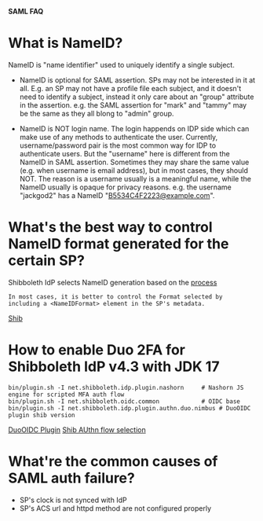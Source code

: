 **SAML FAQ**

# What is NameID?
NameID is "name identifier" used to uniquely identify a single subject. 

- NameID is optional for SAML assertion. SPs may not be interested in it at all. E.g. an SP may not have a profile file each subject, and it doesn't need to identify a subject, instead it only care about an "group" attribute in the assertion. e.g. the SAML assertion for "mark" and "tammy" may be the same as they all blong to "admin" group.

- NameID is NOT login name. The login happends on IDP side which can make use of any methods to authenticate the user. Currently, username/password pair is the most common way for IDP to authenticate users. But the "username" here is different from the NameID in SAML assertion. Sometimes they may share the same value (e.g. when username is email address), but in most cases, they should NOT. The reason is a username usually is a meaningful name, while the NameID usually is opaque for privacy reasons. e.g. the username "jackgod2" has a NameID "B5534C4F2223@example.com".

# What's the best way to control NameID format generated for the certain SP?
Shibboleth IdP selects NameID generation based on the [process](https://shibboleth.atlassian.net/wiki/spaces/IDP4/pages/1265631671/NameIDGenerationConfiguration#%5BinlineExtension%5DFormat-Selection)
```
In most cases, it is better to control the Format selected by including a <NameIDFormat> element in the SP's metadata. 
```
[Shib](https://shibboleth.atlassian.net/wiki/spaces/IDP4/pages/1265631686/ProfileConfiguration-SAML2SSO)

# How to enable Duo 2FA for Shibboleth IdP v4.3 with JDK 17

```
bin/plugin.sh -I net.shibboleth.idp.plugin.nashorn     # Nashorn JS engine for scripted MFA auth flow
bin/plugin.sh -I net.shibboleth.oidc.common            # OIDC base
bin/plugin.sh -I net.shibboleth.idp.plugin.authn.duo.nimbus # DuoOIDC plugin shib version

```
[DuoOIDC Plugin](https://shibboleth.atlassian.net/wiki/spaces/IDPPLUGINS/pages/1374027959/DuoOIDCAuthnConfiguration)
[Shib AUthn flow selection](https://shibboleth.atlassian.net/wiki/spaces/IDP4/pages/1265631603/AuthenticationFlowSelection)

# What're the common causes of SAML auth failure?
- SP's clock is not synced with IdP
- SP's ACS url and httpd method are not configured properly
